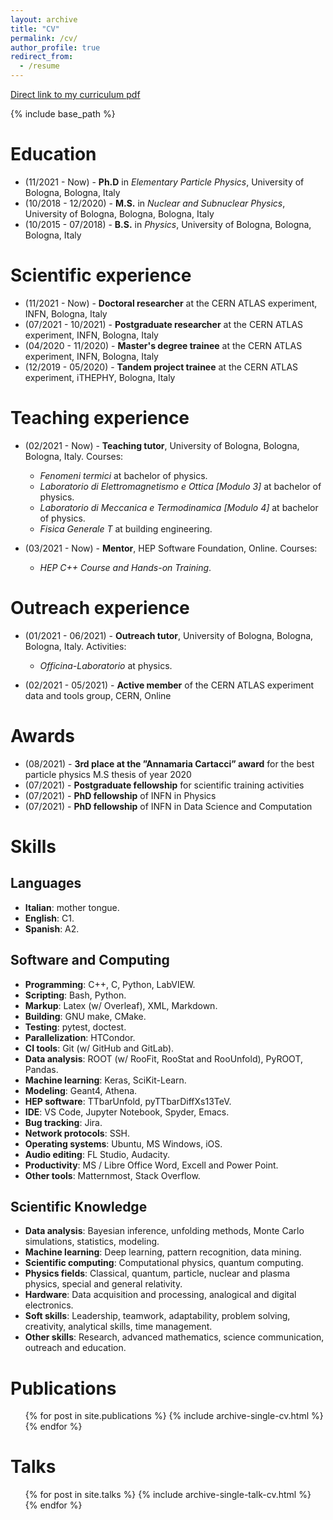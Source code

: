 ```yaml
---
layout: archive
title: "CV"
permalink: /cv/
author_profile: true
redirect_from:
  - /resume
---
```


[Direct link to my curriculum pdf](http://JustWhit3.github.io/files/cv.pdf)

{% include base_path %}

Education
======

* (11/2021 - Now) - **Ph.D** in *Elementary Particle Physics*, University of Bologna, Bologna, Italy
* (10/2018 - 12/2020) - **M.S.** in *Nuclear and Subnuclear Physics*, University of Bologna, Bologna, Bologna, Italy
* (10/2015 - 07/2018) - **B.S.** in *Physics*, University of Bologna, Bologna, Bologna, Italy

Scientific experience
======

* (11/2021 - Now) - **Doctoral researcher** at the CERN ATLAS experiment, INFN, Bologna, Italy
* (07/2021 - 10/2021) - **Postgraduate researcher** at the CERN ATLAS experiment, INFN, Bologna, Italy
* (04/2020 - 11/2020) - **Master's degree trainee** at the CERN ATLAS experiment, INFN, Bologna, Italy
* (12/2019 - 05/2020) - **Tandem project trainee** at the CERN ATLAS experiment, iTHEPHY, Bologna, Italy

Teaching experience
======

* (02/2021 - Now) - **Teaching tutor**, University of Bologna, Bologna, Bologna, Italy. Courses:
  * *Fenomeni termici* at bachelor of physics.
  * *Laboratorio di Elettromagnetismo e Ottica [Modulo 3]* at bachelor of physics.
  * *Laboratorio di Meccanica e Termodinamica [Modulo 4]* at bachelor of physics.
  * *Fisica Generale T* at building engineering.

* (03/2021 - Now) - **Mentor**, HEP Software Foundation, Online. Courses:
  * *HEP C++ Course and Hands-on Training*.

Outreach experience
======

* (01/2021 - 06/2021) - **Outreach tutor**, University of Bologna, Bologna, Bologna, Italy. Activities:
  * *Officina-Laboratorio* at physics.

* (02/2021 - 05/2021) - **Active member** of the CERN ATLAS experiment data and tools group, CERN, Online

Awards
======

* (08/2021) - **3rd place at the ”Annamaria Cartacci” award** for the best particle physics M.S thesis of year 2020
* (07/2021) - **Postgraduate fellowship** for scientific training activities
* (07/2021) - **PhD fellowship** of INFN in Physics
* (07/2021) - **PhD fellowship** of INFN in Data Science and Computation

Skills
======

## Languages

* **Italian**: mother tongue.
* **English**: C1.
* **Spanish**: A2.


## Software and Computing

* **Programming**: C++, C, Python, LabVIEW.
* **Scripting**: Bash, Python.
* **Markup**: Latex (w/ Overleaf), XML, Markdown.
* **Building**: GNU make, CMake.
* **Testing**: pytest, doctest.
* **Parallelization**: HTCondor.
* **CI tools**: Git (w/ GitHub and GitLab).
* **Data analysis**: ROOT (w/ RooFit, RooStat and RooUnfold), PyROOT, Pandas.
* **Machine learning**: Keras, SciKit-Learn.
* **Modeling**: Geant4, Athena.
* **HEP software**: TTbarUnfold, pyTTbarDiffXs13TeV.
* **IDE**: VS Code, Jupyter Notebook, Spyder, Emacs.
* **Bug tracking**: Jira.
* **Network protocols**: SSH.
* **Operating systems**: Ubuntu, MS Windows, iOS.
* **Audio editing**: FL Studio, Audacity.
* **Productivity**: MS / Libre Office Word, Excell and Power Point.
* **Other tools**: Matternmost, Stack Overflow.

## Scientific Knowledge

* **Data analysis**: Bayesian inference, unfolding methods, Monte Carlo simulations, statistics, modeling.
* **Machine learning**: Deep learning, pattern recognition, data mining.
* **Scientific computing**: Computational physics, quantum computing.
* **Physics fields**: Classical, quantum, particle, nuclear and plasma physics, special and general relativity.
* **Hardware**: Data acquisition and processing, analogical and digital electronics.
* **Soft skills**: Leadership, teamwork, adaptability, problem solving, creativity, analytical skills, time
management.
* **Other skills**:  Research, advanced mathematics, science communication, outreach and education.

Publications
======

  <ul>{% for post in site.publications %}
    {% include archive-single-cv.html %}
  {% endfor %}</ul>
  
Talks
======

  <ul>{% for post in site.talks %}
    {% include archive-single-talk-cv.html %}
  {% endfor %}</ul>

